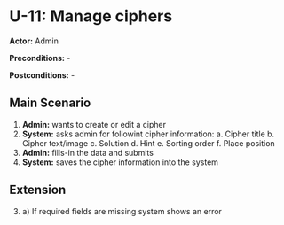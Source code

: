# U-11: Manage ciphers
**Actor:** Admin

**Preconditions:** -

**Postconditions:** -

## Main Scenario

1. **Admin:** wants to create or edit a cipher
2. **System:** asks admin for followint cipher information:
     a. Cipher title
     b. Cipher text/image
     c. Solution
     d. Hint
     e. Sorting order
     f. Place position
3. **Admin:** fills-in the data and submits
4. **System:** saves the cipher information into the system

## Extension
3. a) If required fields are missing system shows an error

